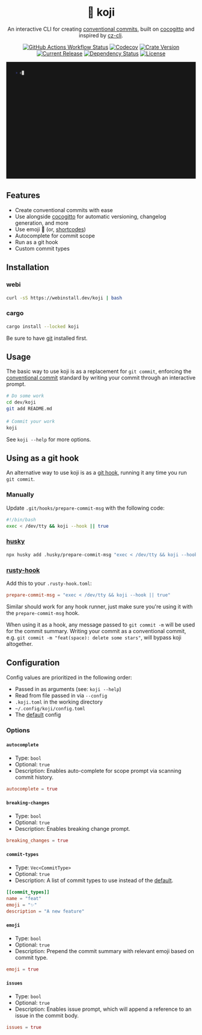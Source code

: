 <div align="center">
  <h1>🦊 koji</h1>

  An interactive CLI for creating [conventional commits](https://www.conventionalcommits.org/en/v1.0.0/),
  built on [cocogitto](https://github.com/oknozor/cocogitto) and inspired by
  [cz-cli](https://github.com/commitizen/cz-cli).
  
  [![GitHub Actions Workflow Status](https://img.shields.io/github/actions/workflow/status/cococonscious/koji/push-pr-lint-test.yml)](https://github.com/cococonscious/koji/actions/workflows/push-pr-lint-test.yml?query=branch%3Amain)
  [![Codecov](https://img.shields.io/codecov/c/gh/cococonscious/koji)](https://codecov.io/gh/cococonscious/koji)
  [![Crate Version](https://img.shields.io/crates/v/koji)](https://crates.io/crates/koji)
  [![Current Release](https://img.shields.io/github/v/release/cococonscious/koji)](https://github.com/cococonscious/koji/releases)
  [![Dependency Status](https://deps.rs/repo/github/cococonscious/koji/status.svg)](https://deps.rs/repo/github/cococonscious/koji)
  [![License](https://img.shields.io/github/license/cococonscious/koji)](LICENSE)

  [![Commit with koji](https://github.com/cococonscious/koji/raw/main/meta/demo.gif)](https://github.com/cococonscious/koji/raw/main/meta/demo.gif)
</div>

## Features

- Create conventional commits with ease
- Use alongside [cocogitto](https://github.com/oknozor/cocogitto)
for automatic versioning, changelog generation, and more
- Use emoji 👋 (or, [shortcodes](https://github.com/ikatyang/emoji-cheat-sheet))
- Autocomplete for commit scope
- Run as a git hook
- Custom commit types

## Installation

### webi

```bash
curl -sS https://webinstall.dev/koji | bash
```

### cargo

```bash
cargo install --locked koji
```

Be sure to have [git](https://git-scm.com/) installed first.

## Usage

The basic way to use koji is as a replacement for `git commit`,
enforcing the [conventional commit](https://www.conventionalcommits.org/en/v1.0.0/)
standard by writing your commit through an interactive prompt.

```bash
# Do some work
cd dev/koji
git add README.md

# Commit your work
koji
```

See `koji --help` for more options.

## Using as a git hook

An alternative way to use koji is as a [git hook](https://git-scm.com/book/en/v2/Customizing-Git-Git-Hooks),
running it any time you run `git commit`.

### Manually

Update `.git/hooks/prepare-commit-msg` with the following code:

```bash
#!/bin/bash
exec < /dev/tty && koji --hook || true
```

### [husky](https://github.com/typicode/husky)

```bash
npx husky add .husky/prepare-commit-msg "exec < /dev/tty && koji --hook || true
```

### [rusty-hook](https://github.com/swellaby/rusty-hook)

Add this to your `.rusty-hook.toml`:

```toml
prepare-commit-msg = "exec < /dev/tty && koji --hook || true"
```

Similar should work for any hook runner, just make sure you're using
it with the `prepare-commit-msg` hook.

When using it as a hook, any message passed to `git commit -m` will be used
for the commit summary. Writing your commit as a conventional commit,
e.g. `git commit -m "feat(space): delete some stars"`, will bypass
koji altogether.

## Configuration

Config values are prioritized in the following order:

- Passed in as arguments (see: `koji --help`)
- Read from file passed in via `--config`
- `.koji.toml` in the working directory
- `~/.config/koji/config.toml`
- The [default](https://github.com/cococonscious/koji/blob/main/meta/config/default.toml) config

### Options

#### `autocomplete`

- Type: `bool`
- Optional: `true`
- Description: Enables auto-complete for scope prompt via scanning commit history.
```toml
autocomplete = true
```

#### `breaking-changes`
- Type: `bool`
- Optional: `true`
- Description: Enables breaking change prompt.
```toml
breaking_changes = true
```

#### `commit-types`

- Type: `Vec<CommitType>`
- Optional: `true`
- Description: A list of commit types to use instead of the [default](https://github.com/cococonscious/koji/blob/main/meta/config/default.toml).
```toml
[[commit_types]]
name = "feat"
emoji = "✨"
description = "A new feature"
```

#### `emoji`

- Type: `bool`
- Optional: `true`
- Description: Prepend the commit summary with relevant emoji based on commit type.
```toml
emoji = true
```

#### `issues`

- Type: `bool`
- Optional: `true`
- Description: Enables issue prompt, which will append a reference to an issue in the commit body.
```toml
issues = true
```

